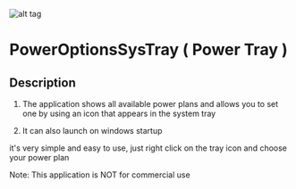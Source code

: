![alt tag](https://github.com/shakram02/PowerOptionsSysTray/blob/master/PowerOptionsSysTray/Resources/Icon.ico)
# PowerOptionsSysTray ( Power Tray ) 

## Description
1) The application shows all available power plans and allows you to set one by using an icon that appears in the system tray

2) It can also launch on windows startup

it's very simple and easy to use, just right click on the tray icon and choose your power plan

Note: This application is NOT for commercial use


